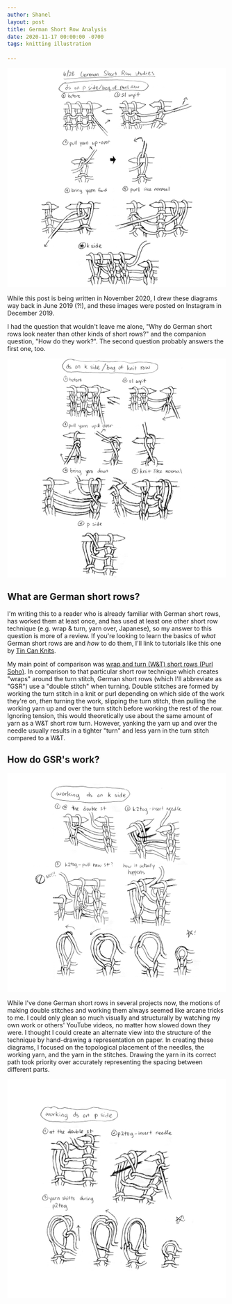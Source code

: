 ```yaml
---
author: Shanel
layout: post
title: German Short Row Analysis
date: 2020-11-17 00:00:00 -0700
tags: knitting illustration

---
```

![Step-by-step drawings of needles and yarn making a double stitch](/assets/a_makingds.jpg "Making a double stitch a the beginning of a purl row")

While this post is being written in November 2020, I drew these diagrams way back in June 2019 (?!), and these images were posted on Instagram in December 2019.

I had the question that wouldn't leave me alone, "Why do German short rows look neater than other kinds of short rows?" and the companion question, "How do they work?". The second question probably answers the first one, too.

![Step-by-step hand drawings of needles and yarn making a double stitch](/assets/b_makingds.jpg "Making a double stitch at the beginning of the knit row")

## What are German short rows?

I'm writing this to a reader who is already familiar with German short rows, has worked them at least once, and has used at least one other short row technique (e.g. wrap & turn, yarn over, Japanese), so my answer to this question is more of a review. If you're looking to learn the basics of _what_ German short rows are and _how_ to do them, I'll link to tutorials like this one by [Tin Can Knits](https://blog.tincanknits.com/2015/05/14/german-short-rows/ "Tin Can Knits: German short rows").

My main point of comparison was [wrap and turn (W&T) short rows (Purl Soho)](https://www.purlsoho.com/create/short-rows-wrap-turn/). In comparison to that particular short row technique which creates "wraps" around the turn stitch, German short rows (which I'll abbreviate as "GSR") use a "double stitch" when turning. Double stitches are formed by working the turn stitch in a knit or purl depending on which side of the work they're on, _then_ turning the work, slipping the turn stitch, then pulling the working yarn up and over the turn stitch before working the rest of the row. Ignoring tension, this would theoretically use about the same amount of yarn as a W&T short row turn. However, yanking the yarn up and over the needle usually results in a tighter "turn" and less yarn in the turn stitch compared to a W&T.

## How do GSR's work?

![](/assets/a_workingds.jpg)

While I've done German short rows in several projects now, the motions of making double stitches and working them always seemed like arcane tricks to me. I could only glean so much visually and structurally by watching my own work or others' YouTube videos, no matter how slowed down they were. I thought I could create an alternate view into the structure of the technique by hand-drawing a representation on paper. In creating these diagrams, I focused on the topological placement of the needles, the working yarn, and the yarn in the stitches. Drawing the yarn in its correct path took priority over accurately representing the spacing between different parts.

![](/assets/b_workingds.jpg)